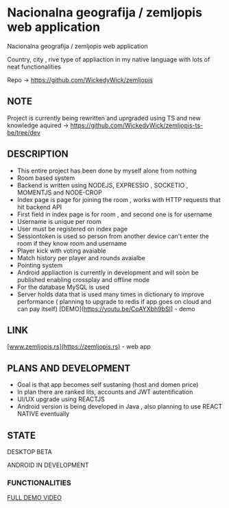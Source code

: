 # Nacionalna geografija / zemljopis web application

Nacionalna geografija / zemljopis web application

Country, city , rive type of appliaction in my native language with lots of neat functionalities

Repo -> https://github.com/WickedyWick/zemljopis

## NOTE

Project is currently being rewritten and uprgraded using TS and new knowledge aquired -> https://github.com/WickedyWick/zemljopis-ts-be/tree/dev

## DESCRIPTION

- This entire project has been done by myself alone from nothing
- Room based system
- Backend is written using NODEJS, EXPRESSIO , SOCKETIO , MOMENTJS and NODE-CROP 
- Index page is page for joining the room , works with HTTP requests that hit backend API
- First field in index page is for room , and second one is for username
- Username is unique per room
- User must be registered on index page
- Sessiontoken is used so person from another device can't enter the room if they know room and username
- Player kick with voting avaiable
- Match history per player and rounds avaialbe
- Pointing system
- Android appliaction is currently in development and will soon be published enabling crossplay and offline mode
- For the database MySQL is used
- Server holds data that is used many times in dictionary to improve performance ( planning to upgrade to redis if app goes on cloud and can pay itself)
[DEMO](https://youtu.be/CoAYXbh9bSI] - demo

## LINK

[www.zemljopis.rs](https://zemljopis.rs) - web app

## PLANS AND DEVELOPMENT

- Goal is that app becomes self sustaning (host and domen price)
- In plan there are ranked lits, accounts and JWT autentification 
- UI/UX upgrade using REACTJS
- Android version is being developed in Java , also planning to use REACT NATIVE eventually

## STATE 
 
  DESKTOP BETA
  
  ANDROID IN DEVELOPMENT

### FUNCTIONALITIES

[FULL DEMO VIDEO](https://youtu.be/COptxK_RlOs) 

